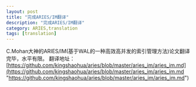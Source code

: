 ```yaml
---
layout: post
title: "完成ARIES/IM翻译"
description: "完成ARIES/IM翻译"
category: ARIES,translation 
tags: [translation]
---
```

C.Mohan大神的ARIES/IM(基于WAL的一种高效高并发的索引管理方法)论文翻译完毕，水平有限。
翻译地址：[https://github.com/kingshaohua/aries/blob/master/aries_im/aries_im.md](https://github.com/kingshaohua/aries/blob/master/aries_im/aries_im.md "https://github.com/kingshaohua/aries/blob/master/aries_im/aries_im.md")
